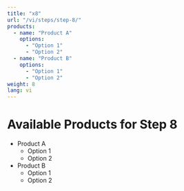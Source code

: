 ```yaml
---
title: "x8"
url: "/vi/steps/step-8/"
products:
  - name: "Product A"
    options:
      - "Option 1"
      - "Option 2"
  - name: "Product B"
    options:
      - "Option 1"
      - "Option 2"
weight: 8
lang: vi
---
```


# Available Products for Step 8

- Product A
  - Option 1
  - Option 2
- Product B
  - Option 1
  - Option 2